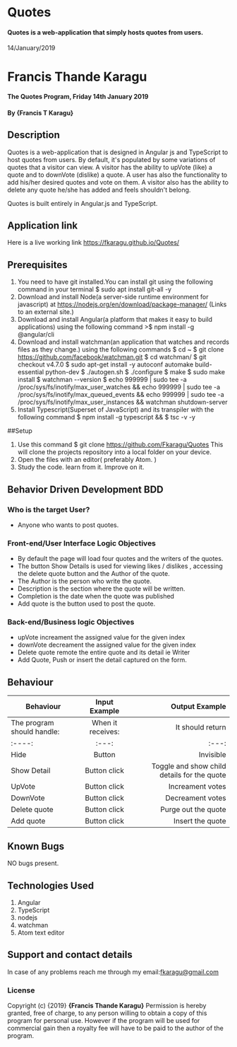 # Quotes

#### Quotes is a web-application that simply hosts quotes from users.

 14/January/2019

# Francis Thande Karagu
#### The Quotes Program, Friday 14th January 2019
#### By **{Francis T Karagu}**


## Description

Quotes is a web-application that is designed in Angular js and TypeScript to host quotes from users. By default, it's populated by some variations of quotes that a visitor can view. A visitor has the ability to upVote (like) a quote and to downVote (dislike) a quote. A user has also the functionality to add his/her desired quotes and vote on them. A visitor also has the ability to delete any quote he/she has added and feels shouldn't belong.

Quotes is built entirely in Angular.js and TypeScript.

## Application link
Here is a live working link https://fkaragu.github.io/Quotes/

## Prerequisites

1.  You need to have git installed.You can install git using the following command in your terminal $ sudo apt install git-all -y
2.  Download and install Node(a server-side runtime environment for javascript) at <https://nodejs.org/en/download/package-manager/> (Links to an external site.)
3.  Download and install Angular(a platform that makes it easy to build applications) using the following command >$ npm install -g @angular/cli
4.  Download and install watchman(an application that watches and records files as they change.) using the following commands
    $ cd ~
    $ git clone <https://github.com/facebook/watchman.git>
    $ cd watchman/
    $ git checkout v4.7.0
    $ sudo apt-get install -y autoconf automake build-essential python-dev
    $ ./autogen.sh
    $ ./configure
    $ make
    $ sudo make install
    $ watchman --version
    $ echo 999999 | sudo tee -a /proc/sys/fs/inotify/max_user_watches  && echo 999999 | sudo tee -a  /proc/sys/fs/inotify/max_queued_events && echo 999999 | sudo tee  -a /proc/sys/fs/inotify/max_user_instances && watchman  shutdown-server
5.  Install Typescript(Superset of JavaScript) and its transpiler with the following command $ npm install -g typescript && $ tsc -v -y

##Setup

1.  Use this command $ git clone <https://github.com/Fkaragu/Quotes> This will clone the projects repository into a local folder on your device.
2.  Open the files with an editor( preferably Atom. )
3.  Study the code. learn from it. Improve on it.

## Behavior Driven Development BDD
### Who is the target User?
* Anyone who wants to post quotes.

### Front-end/User Interface Logic Objectives
* By default the page will load four quotes and the writers of the quotes.
* The button Show Details is used for viewing likes / dislikes , accessing the delete quote button and the Author of the quote.
* The Author is the person who write the quote.
* Description is the section where the quote will be written.
* Completion is the date when the quote was published
* Add quote is the button used to post the quote.

### Back-end/Business logic Objectives
* upVote increament the assigned value for the given index
* downVote decreament the assigned value for the given index
* Delete quote remote the entire quote and its detail ie Writer
* Add Quote, Push or insert the detail captured on the form.


## Behaviour
| Behaviour                              | Input Example     | Output Example    |
|----               | :---:             |---: |
| The program should handle:    | When it receives:     | It should return  |                             
|:----:               | :---:             |:---: |
| Hide             | Button          | Invisible              |
| Show Detail          | Button click          | Toggle and show child details for the quote    |
| UpVote          | Button click          | Increament votes        |
| DownVote          | Button click          | Decreament votes        |
| Delete quote          | Button click          | Purge out the quote        |
| Add quote          | Button click          | Insert the quote        |

## Known Bugs

   NO bugs present.

## Technologies Used

1.  Angular
2.  TypeScript
3.  nodejs
4.  watchman
5.  Atom text editor


## Support and contact details
In case of any problems reach me through my email:fkaragu@gmail.com

### License
Copyright (c) {2019} **{Francis Thande Karagu}**
Permission is hereby granted, free of charge, to any person willing to obtain a copy of this program for personal use. However if the program will be used for commercial gain then a royalty fee will have to be paid to the author of the program.
